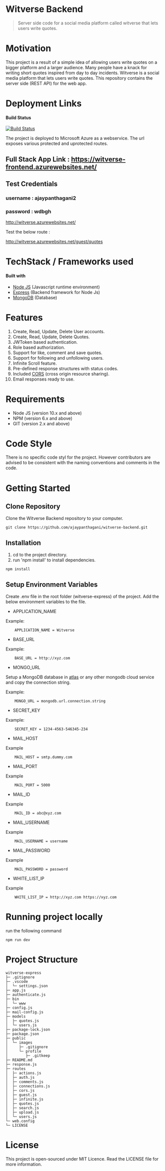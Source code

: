 # Witverse Backend
> Server side code for a social media platform called witverse that lets users write quotes.

# Motivation

This project is a result of a simple idea of allowing users write quotes on a bigger platform and a larger audience. Many people have a knack for writing short quotes inspired from day to day incidents. Witverse is a social media platform that lets users write quotes. This repository contains the server side (REST API) for the web app.

# Deployment Links

#### Build Status
[![Build Status](https://dev.azure.com/ajaypanthagani0339/witverse/_apis/build/status/witverse%20-%201%20-%20CI?branchName=master&jobName=Build)](https://dev.azure.com/ajaypanthagani0339/witverse/_build/latest?definitionId=1&branchName=master)

The project is deployed to Microsoft Azure as a webservice. The url exposes various protected and uprotected routes.

## Full Stack App Link : https://witverse-frontend.azurewebsites.net/
## Test Credentials
### username : ajaypanthagani2
### password : wdbgh

http://witverse.azurewebsites.net/

Test the below route :

http://witverse.azurewebsites.net/guest/quotes

# TechStack / Frameworks used

#### Built with

* [Node JS](https://nodejs.org/en/) (Javascript runtime environment)
* [Express](https://expressjs.com/) (Backend framework for Node Js)
* [MongoDB](https://www.mongodb.com/) (Database)

# Features

1. Create, Read, Update, Delete User accounts.
2. Create, Read, Update, Delete Quotes.
3. JWToken based authentication.
4. Role based authorization.
5. Support for like, comment and save quotes.
6. Support for following and unfollowing users.
7. Infinite Scroll feature.
8. Pre-defined response structures with status codes.
9. Included [CORS](https://developer.mozilla.org/en-US/docs/Web/HTTP/CORS) (cross origin resource sharing).
10. Email responses ready to use.

# Requirements

* Node JS (version 10.x and above)
* NPM (version 6.x and above)
* GIT (version 2.x and above)

# Code Style

There is no specific code styl for the project. However contributors are advised to be consistent with the naming conventions and comments in the code.

# Getting Started

## Clone Repository

Clone the Witverse Backend repository to your computer.


```
git clone https://github.com/ajaypanthagani/witverse-backend.git
```

## Installation

1. cd to the project directory.
2. run 'npm install' to install dependencies.

```
npm install
```

## Setup Environment Variables

Create .env file in the root folder (witverse-express) of the project. Add the below environment variables to the file.


* APPLICATION_NAME

Example:
```
    APPLICATION_NAME = Witverse
```

* BASE_URL

Example:
```
    BASE_URL = http://xyz.com
```

* MONGO_URL

Setup a MongoDB database in [atlas](https://www.mongodb.com/cloud/atlas) or any other mongodb cloud service and copy the connection string.

Example:
```
    MONGO_URL = mongodb.url.connection.string
```

* SECRET_KEY

Example:
```
    SECRET_KEY = 1234-4563-546345-234
```
* MAIL_HOST

Example
```
    MAIL_HOST = smtp.dummy.com
```

* MAIL_PORT

Example
```
    MAIL_PORT = 5000
```

* MAIL_ID

Example
```
    MAIL_ID = abc@xyz.com
```

* MAIL_USERNAME

Example
```
    MAIL_USERNAME = username
```

* MAIL_PASSWORD

Example
```
    MAIL_PASSWORD = password 
```

* WHITE_LIST_IP

Example
```
    WHITE_LIST_IP = http://xyz.com https://xyz.com
```
# Running project locally

run the following command

```
npm run dev

```
# Project Structure

```
witverse-express
├─ .gitignore
├─ .vscode
│  └─ settings.json
├─ app.js
├─ authenticate.js
├─ bin
│  └─ www
├─ config.js
├─ mail-config.js
├─ models
│  ├─ quotes.js
│  └─ users.js
├─ package-lock.json
├─ package.json
├─ public
│  └─ images
│     ├─ .gitignore
│     └─ profile
│        ├─ .gitkeep
├─ README.md
├─ response.js
├─ routes
│  ├─ actions.js
│  ├─ auth.js
│  ├─ comments.js
│  ├─ connections.js
│  ├─ cors.js
│  ├─ guest.js
│  ├─ infinite.js
│  ├─ quotes.js
│  ├─ search.js
│  ├─ upload.js
│  └─ users.js
└─ web.config
└─ LICENSE

```

# License

This project is open-sourced under MIT Licence. Read the LICENSE file for more information.
